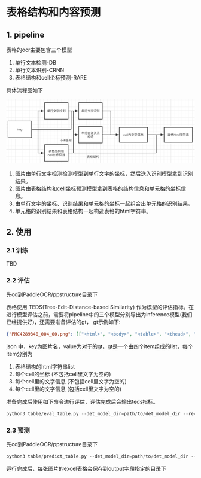 # 表格结构和内容预测

## 1. pipeline
表格的ocr主要包含三个模型
1. 单行文本检测-DB
2. 单行文本识别-CRNN
3. 表格结构和cell坐标预测-RARE

具体流程图如下

![tableocr_pipeline](../../doc/table/tableocr_pipeline.png)

1. 图片由单行文字检测检测模型到单行文字的坐标，然后送入识别模型拿到识别结果。
2. 图片由表格结构和cell坐标预测模型拿到表格的结构信息和单元格的坐标信息。
3. 由单行文字的坐标、识别结果和单元格的坐标一起组合出单元格的识别结果。
4. 单元格的识别结果和表格结构一起构造表格的html字符串。

## 2. 使用


### 2.1 训练
TBD

### 2.2 评估
先cd到PaddleOCR/ppstructure目录下

表格使用 TEDS(Tree-Edit-Distance-based Similarity) 作为模型的评估指标。在进行模型评估之前，需要将pipeline中的三个模型分别导出为inference模型(我们已经提供好)，还需要准备评估的gt， gt示例如下:
```json
{"PMC4289340_004_00.png": [["<html>", "<body>", "<table>", "<thead>", "<tr>", "<td>", "</td>", "<td>", "</td>", "<td>", "</td>", "</tr>", "</thead>", "<tbody>", "<tr>", "<td>", "</td>", "<td>", "</td>", "<td>", "</td>", "</tr>",  "</tbody>", "</table>", "</body>", "</html>"], [[1, 4, 29, 13], [137, 4, 161, 13], [215, 4, 236, 13], [1, 17, 30, 27], [137, 17, 147, 27], [215, 17, 225, 27]], [["<b>", "F", "e", "a", "t", "u", "r", "e", "</b>"], ["<b>", "G", "b", "3", " ", "+", "</b>"], ["<b>", "G", "b", "3", " ", "-", "</b>"], ["<b>", "P", "a", "t", "i", "e", "n", "t", "s", "</b>"], ["6", "2"], ["4", "5"]]]}
```
json 中，key为图片名，value为对于的gt，gt是一个由四个item组成的list，每个item分别为
1. 表格结构的html字符串list
2. 每个cell的坐标 (不包括cell里文字为空的)
3. 每个cell里的文字信息 (不包括cell里文字为空的)
4. 每个cell里的文字信息 (包括cell里文字为空的)

准备完成后使用如下命令进行评估，评估完成后会输出teds指标。
```python
python3 table/eval_table.py --det_model_dir=path/to/det_model_dir --rec_model_dir=path/to/rec_model_dir --table_model_dir=path/to/table_model_dir --image_dir=../doc/table/1.png --rec_char_dict_path=../ppocr/utils/dict/table_dict.txt --table_char_dict_path=../ppocr/utils/dict/table_structure_dict.txt --rec_char_type=EN --det_limit_side_len=736 --det_limit_type=min --gt_path=path/to/gt.json
```


### 2.3 预测
先cd到PaddleOCR/ppstructure目录下

```python
python3 table/predict_table.py --det_model_dir=path/to/det_model_dir --rec_model_dir=path/to/rec_model_dir --table_model_dir=path/to/table_model_dir --image_dir=../doc/table/1.png --rec_char_dict_path=../ppocr/utils/dict/table_dict.txt --table_char_dict_path=../ppocr/utils/dict/table_structure_dict.txt --rec_char_type=EN --det_limit_side_len=736 --det_limit_type=min --output ../output/table
```
运行完成后，每张图片的excel表格会保存到output字段指定的目录下
